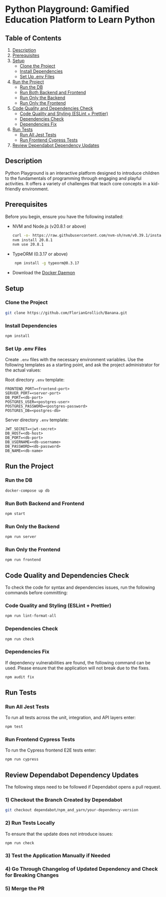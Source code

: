 # Python Playground: Gamified Education Platform to Learn Python

## Table of Contents

1. [Description](#description)
2. [Prerequisites](#prerequisites)
3. [Setup](#setup)
   - [Clone the Project](#clone-the-project)
   - [Install Dependencies](#install-dependencies)
   - [Set Up .env Files](#set-up-env-files)
4. [Run the Project](#run-the-project)
   - [Run the DB](#run-the-db)
   - [Run Both Backend and Frontend](#run-both-backend-and-frontend)
   - [Run Only the Backend](#run-only-the-backend)
   - [Run Only the Frontend](#run-only-the-frontend)
5. [Code Quality and Dependencies Check](#code-quality-and-dependencies-check)
   - [Code Quality and Styling (ESLint + Prettier)](#code-quality-and-styling-eslint--prettier)
   - [Dependencies Check](#dependencies-check)
   - [Dependencies Fix](#dependencies-fix)
6. [Run Tests](#run-tests)
   - [Run All Jest Tests](#run-all-jest-tests)
   - [Run Frontend Cypress Tests](#run-frontend-cypress-tests)
7. [Review Dependabot Dependency Updates](#review-dependabot-dependency-updates)

## Description

Python Playground is an interactive platform designed to introduce children to the fundamentals of programming through engaging and playful activities. It offers a variety of challenges that teach core concepts in a kid-friendly environment.

## Prerequisites

Before you begin, ensure you have the following installed:

- NVM and Node.js (v20.8.1 or above)
   ```bash
   curl -o- https://raw.githubusercontent.com/nvm-sh/nvm/v0.39.1/install.sh | bash
   nvm install 20.8.1
   nvm use 20.8.1
   ```

- TypeORM (0.3.17 or above)
  ```bash
   npm install -g typeorm@0.3.17
   ```
  
- Download the [Docker Daemon](https://docs.docker.com/get-docker/)

## Setup

### Clone the Project
```bash
git clone https://github.com/FlorianGrollich/Banana.git
```

### Install Dependencies
```bash
npm install
```

### Set Up .env Files
Create `.env` files with the necessary environment variables. Use the following templates as a starting point, and ask the project administrator for the actual values:

Root directory `.env` template:
```.env
FRONTEND_PORT=<frontend-port>
SERVER_PORT=<server-port>
DB_PORT=<db-port>
POSTGRES_USER=<postgres-user>
POSTGRES_PASSWORD=<postgres-password>
POSTGRES_DB=<postgres-db>
```

Server directory `.env` template:
```.env
JWT_SECRET=<jwt-secret>
DB_HOST=<db-host>
DB_PORT=<db-port>
DB_USERNAME=<db-username>
DB_PASSWORD=<db-password>
DB_NAME=<db-name>
```

## Run the Project

### Run the DB
```bash
docker-compose up db
```

### Run Both Backend and Frontend
```bash
npm start
```

### Run Only the Backend
```bash
npm run server
```

### Run Only the Frontend
```bash
npm run frontend
```

## Code Quality and Dependencies Check

To check the code for syntax and dependencies issues, run the following commands before committing:

### Code Quality and Styling (ESLint + Prettier)
```bash
npm run lint-format-all
```

### Dependencies Check
```bash
npm run check
```

### Dependencies Fix
If dependency vulnerabilities are found, the following command can be used. Please ensure that the application will not break due to the fixes.
```bash
npm audit fix
```

## Run Tests

### Run All Jest Tests
To run all tests across the unit, integration, and API layers enter:
```bash
npm test
```

### Run Frontend Cypress Tests
To run the Cypress frontend E2E tests enter:
```bash
npm run cypress
```

## Review Dependabot Dependency Updates

The following steps need to be followed if Dependabot opens a pull request.

### 1) Checkout the Branch Created by Dependabot
  ```bash
  git checkout dependabot/npm_and_yarn/your-dependency-version
  ```

### 2) Run Tests Locally
To ensure that the update does not introduce issues:
  ```bash
  npm run check
  ```

### 3) Test the Application Manually if Needed

### 4) Go Through Changelog of Updated Dependency and Check for Breaking Changes

### 5) Merge the PR